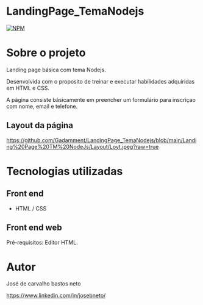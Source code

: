# LandingPage_TemaNodejs 
[![NPM](https://img.shields.io/npm/l/react)](https://github.com/devsuperior/sds1-wmazoni/blob/master/LICENSE) 

# Sobre o projeto

Landing page básica com tema Nodejs.

Desenvolvida com o proposito de treinar e executar habilidades adquiridas em HTML e CSS.

A página consiste básicamente em preencher um formulário para inscriçao com nome, email e telefone.

## Layout da página

https://github.com/Gadamment/LandingPage_TemaNodejs/blob/main/Landing%20Page%20TM%20NodeJs/Layout/Loyt.jpeg?raw=true

# Tecnologias utilizadas

## Front end
- HTML / CSS

## Front end web
Pré-requisitos: Editor HTML.


# Autor

José de carvalho bastos neto

https://www.linkedin.com/in/josebneto/

